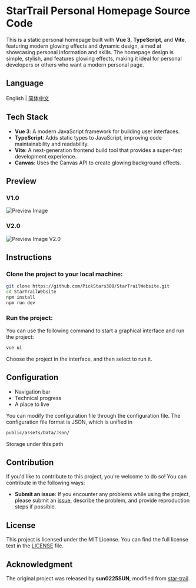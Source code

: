 # StarTrail Personal Homepage Source Code

This is a static personal homepage built with **Vue 3**, **TypeScript**, and **Vite**, featuring modern glowing effects and dynamic design, aimed at showcasing personal information and skills. The homepage design is simple, stylish, and features glowing effects, making it ideal for personal developers or others who want a modern personal page.

## Language

English | [简体中文](README-CN.md)

## Tech Stack

- **Vue 3**: A modern JavaScript framework for building user interfaces.
- **TypeScript**: Adds static types to JavaScript, improving code maintainability and readability.
- **Vite**: A next-generation frontend build tool that provides a super-fast development experience.
- **Canvas**: Uses the Canvas API to create glowing background effects.

## Preview

### V1.0

![Preview Image](./Preview/20241228-165315.png 'Preview Image')

### V2.0

![Preview Image V2.0](./Preview/31-12-2024_222014_localhost.jpeg 'Preview Image V2.0')

## Instructions

### Clone the project to your local machine:

```bash
git clone https://github.com/PickStars308/StarTrailWebsite.git
cd StarTrailWebsite
npm install
npm run dev
```

### Run the project:

You can use the following command to start a graphical interface and run the project:

```bash
vue ui
```

Choose the project in the interface, and then select to run it.

## Configuration

- Navigation bar
- Technical progress
- A place to live

You can modify the configuration file through the configuration file. The configuration file format is JSON, which is unified in

```bash
public/assets/Data/Json/
```

Storage under this path

## Contribution

If you'd like to contribute to this project, you're welcome to do so! You can contribute in the following ways:

- **Submit an issue**: If you encounter any problems while using the project, please submit an [issue](https://github.com/PickStars308/StarTrailWebsite/issues), describe the problem, and provide reproduction steps if possible.

## License

This project is licensed under the MIT License. You can find the full license text in the [LICENSE](LICENSE) file.

## Acknowledgment

The original project was released by **sun0225SUN**, modified from [star-trail](https://github.com/sun0225SUN/star-trail).
